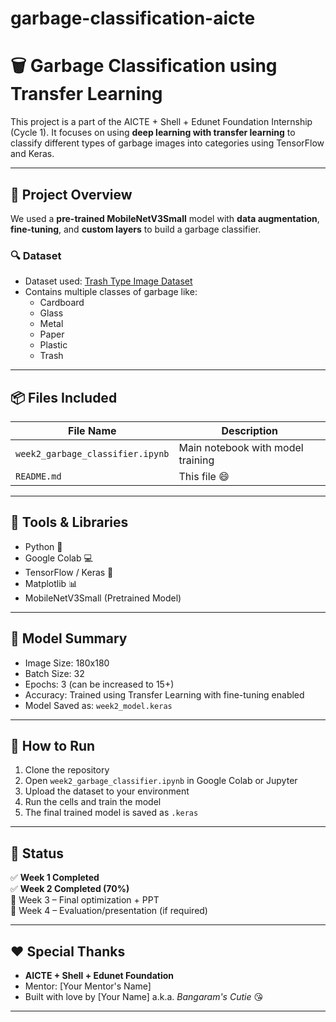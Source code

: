 # garbage-classification-aicte
# 🗑️ Garbage Classification using Transfer Learning

This project is a part of the AICTE + Shell + Edunet Foundation Internship (Cycle 1). It focuses on using **deep learning with transfer learning** to classify different types of garbage images into categories using TensorFlow and Keras.

---

## 📌 Project Overview

We used a **pre-trained MobileNetV3Small** model with **data augmentation**, **fine-tuning**, and **custom layers** to build a garbage classifier.

### 🔍 Dataset
- Dataset used: [Trash Type Image Dataset](https://www.kaggle.com/datasets/farzadnekouei/trash-type-image-dataset)
- Contains multiple classes of garbage like:
  - Cardboard
  - Glass
  - Metal
  - Paper
  - Plastic
  - Trash

---

## 📦 Files Included

| File Name                  | Description |
|----------------------------|-------------|
| `week2_garbage_classifier.ipynb` | Main notebook with model training |
| `README.md`                | This file 😄 |

---

## 🔧 Tools & Libraries

- Python 🐍
- Google Colab 💻
- TensorFlow / Keras 🤖
- Matplotlib 📊
- MobileNetV3Small (Pretrained Model)

---

## 🧠 Model Summary

- Image Size: 180x180
- Batch Size: 32
- Epochs: 3 (can be increased to 15+)
- Accuracy: Trained using Transfer Learning with fine-tuning enabled
- Model Saved as: `week2_model.keras`

---

## 📝 How to Run

1. Clone the repository  
2. Open `week2_garbage_classifier.ipynb` in Google Colab or Jupyter  
3. Upload the dataset to your environment  
4. Run the cells and train the model  
5. The final trained model is saved as `.keras`

---

## 🏁 Status

✅ **Week 1 Completed**  
✅ **Week 2 Completed (70%)**  
📌 Week 3 – Final optimization + PPT  
📌 Week 4 – Evaluation/presentation (if required)

---

## ❤️ Special Thanks

- **AICTE + Shell + Edunet Foundation**
- Mentor: [Your Mentor's Name]
- Built with love by [Your Name] a.k.a. *Bangaram's Cutie* 😘

---
